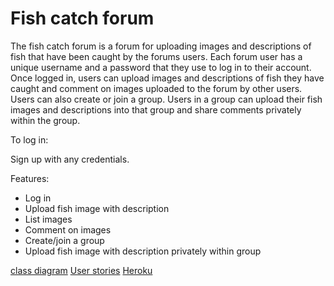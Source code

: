 # Fish catch forum

The fish catch forum is a forum for uploading images and descriptions of fish that have been caught by the forums users.
Each forum user has a unique username and a password that they use to log in to their account. Once logged in, users can upload images and descriptions 
of fish they have caught and comment on images uploaded to the forum by other users. Users can also create or join a group. Users in a group can upload their
fish images and descriptions into that group and share comments privately within the group.

To log in:

Sign up with any credentials.

Features:

+ Log in
+ Upload fish image with description
+ List images
+ Comment on images
+ Create/join a group
+ Upload fish image with description privately within group

[class diagram](https://github.com/samvancart/fish-catch-forum/blob/master/documentation/fishCatchForumClassDiagram.png)
[User stories](https://github.com/samvancart/fish-catch-forum/blob/master/documentation/user_stories.md)
[Heroku](https://fish-catch-forum.herokuapp.com)
